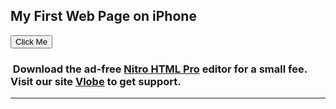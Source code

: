 <html>
<head>
<script type="text/javascript">
function sayHello()
{
document.getElementById("demo").innerHTML= "Hello World!";
}
</script>
</head>
<body>
<h2>My First Web Page on iPhone</h2>
<p id="demo"></p>
<button type="button" onclick="sayHello()">Click Me</button>
<h3> Download the ad-free <a href="http://itunes.apple.com/us/app/nitro-html-pro/id490056379?mt=8" >Nitro HTML Pro</a> editor for a small fee.
<br />
Visit our site <a href="http://www.vlobe.com/apps/nitro-html/" >Vlobe</a> to get support.
</h3>
<hr/></body>
</html> 
